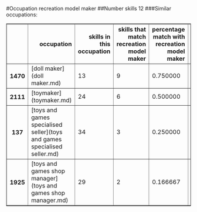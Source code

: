 #Occupation recreation model maker
##Number skills 12
###Similar occupations:
<table border="1" class="dataframe">
  <thead>
    <tr style="text-align: right;">
      <th></th>
      <th>occupation</th>
      <th>skills in this occupation</th>
      <th>skills that match recreation model maker</th>
      <th>percentage match with recreation model maker</th>
      <th>skills not in recreation model maker</th>
    </tr>
  </thead>
  <tbody>
    <tr>
      <th>1470</th>
      <td>[doll maker](doll maker.md)</td>
      <td>13</td>
      <td>9</td>
      <td>0.750000</td>
      <td>4</td>
    </tr>
    <tr>
      <th>2111</th>
      <td>[toymaker](toymaker.md)</td>
      <td>24</td>
      <td>6</td>
      <td>0.500000</td>
      <td>18</td>
    </tr>
    <tr>
      <th>137</th>
      <td>[toys and games specialised seller](toys and games specialised seller.md)</td>
      <td>34</td>
      <td>3</td>
      <td>0.250000</td>
      <td>31</td>
    </tr>
    <tr>
      <th>1925</th>
      <td>[toys and games shop manager](toys and games shop manager.md)</td>
      <td>29</td>
      <td>2</td>
      <td>0.166667</td>
      <td>27</td>
    </tr>
  </tbody>
</table>
